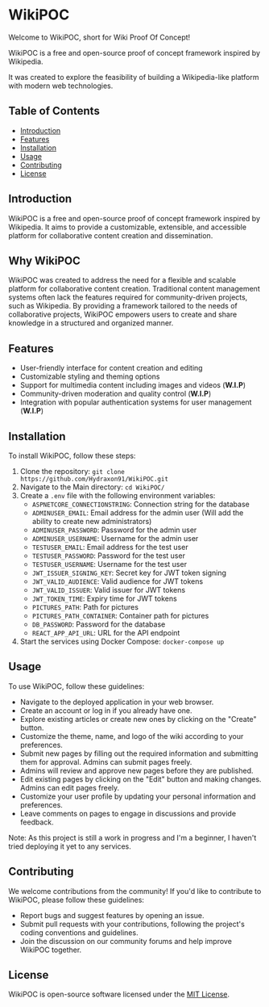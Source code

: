 # WikiPOC

Welcome to WikiPOC, short for Wiki Proof Of Concept! 

WikiPOC is a free and open-source proof of concept framework inspired by Wikipedia. 

It was created to explore the feasibility of building a Wikipedia-like platform with modern web technologies.

## Table of Contents

- [Introduction](#introduction)
- [Features](#features)
- [Installation](#installation)
- [Usage](#usage)
- [Contributing](#contributing)
- [License](#license)

## Introduction

WikiPOC is a free and open-source proof of concept framework inspired by Wikipedia. It aims to provide a customizable, extensible, and accessible platform for collaborative content creation and dissemination.

## Why WikiPOC

WikiPOC was created to address the need for a flexible and scalable platform for collaborative content creation. Traditional content management systems often lack the features required for community-driven projects, such as Wikipedia. By providing a framework tailored to the needs of collaborative projects, WikiPOC empowers users to create and share knowledge in a structured and organized manner.

## Features

- User-friendly interface for content creation and editing
- Customizable styling and theming options
- Support for multimedia content including images and videos (**W.I.P**)
- Community-driven moderation and quality control (**W.I.P**)
- Integration with popular authentication systems for user management (**W.I.P**)

## Installation

To install WikiPOC, follow these steps:

1. Clone the repository: `git clone https://github.com/Hydraxon91/WikiPOC.git`
2. Navigate to the Main directory: `cd WikiPOC/`
3. Create a `.env` file with the following environment variables:
   - `ASPNETCORE_CONNECTIONSTRING`: Connection string for the database
   - `ADMINUSER_EMAIL`: Email address for the admin user (Will add the ability to create new administrators)
   - `ADMINUSER_PASSWORD`: Password for the admin user
   - `ADMINUSER_USERNAME`: Username for the admin user
   - `TESTUSER_EMAIL`: Email address for the test user
   - `TESTUSER_PASSWORD`: Password for the test user
   - `TESTUSER_USERNAME`: Username for the test user
   - `JWT_ISSUER_SIGNING_KEY`: Secret key for JWT token signing
   - `JWT_VALID_AUDIENCE`: Valid audience for JWT tokens
   - `JWT_VALID_ISSUER`: Valid issuer for JWT tokens
   - `JWT_TOKEN_TIME`: Expiry time for JWT tokens
   - `PICTURES_PATH`: Path for pictures
   - `PICTURES_PATH_CONTAINER`: Container path for pictures
   - `DB_PASSWORD`: Password for the database
   - `REACT_APP_API_URL`: URL for the API endpoint
4. Start the services using Docker Compose: `docker-compose up`


## Usage

To use WikiPOC, follow these guidelines:

- Navigate to the deployed application in your web browser.
- Create an account or log in if you already have one.
- Explore existing articles or create new ones by clicking on the "Create" button.
- Customize the theme, name, and logo of the wiki according to your preferences.
- Submit new pages by filling out the required information and submitting them for approval. Admins can submit pages freely.
- Admins will review and approve new pages before they are published.
- Edit existing pages by clicking on the "Edit" button and making changes. Admins can edit pages freely.
- Customize your user profile by updating your personal information and preferences.
- Leave comments on pages to engage in discussions and provide feedback.

Note: As this project is still a work in progress and I'm a beginner, I haven't tried deploying it yet to any services.



## Contributing

We welcome contributions from the community! If you'd like to contribute to WikiPOC, please follow these guidelines:

- Report bugs and suggest features by opening an issue.
- Submit pull requests with your contributions, following the project's coding conventions and guidelines.
- Join the discussion on our community forums and help improve WikiPOC together.

## License 
WikiPOC is open-source software licensed under the [MIT License](https://opensource.org/licenses/MIT).
